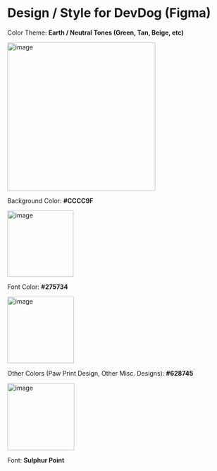 # Design / Style for DevDog (Figma)
Color Theme: **Earth / Neutral Tones (Green, Tan, Beige, etc)**

<img width="336" alt="image" src="https://github.com/cse110-sp24-group4/cse110-sp24-group4/assets/92133306/66069716-68ca-4ebd-b87a-0166c064c84e">

Background Color: **#CCCC9F**

<img width="150" alt="image" src="https://github.com/cse110-sp24-group4/cse110-sp24-group4/assets/92133306/f5dc9c91-26b0-42c9-bf38-7e2c1d8a7f02">


Font Color: **#275734**

<img width="151" alt="image" src="https://github.com/cse110-sp24-group4/cse110-sp24-group4/assets/92133306/85799cd9-1508-4997-b785-8fcb12beea5e">


Other Colors (Paw Print Design, Other Misc. Designs): **#628745**

<img width="152" alt="image" src="https://github.com/cse110-sp24-group4/cse110-sp24-group4/assets/92133306/be0a41ed-a82a-4591-a2d3-627681362566">


Font: **Sulphur Point**



